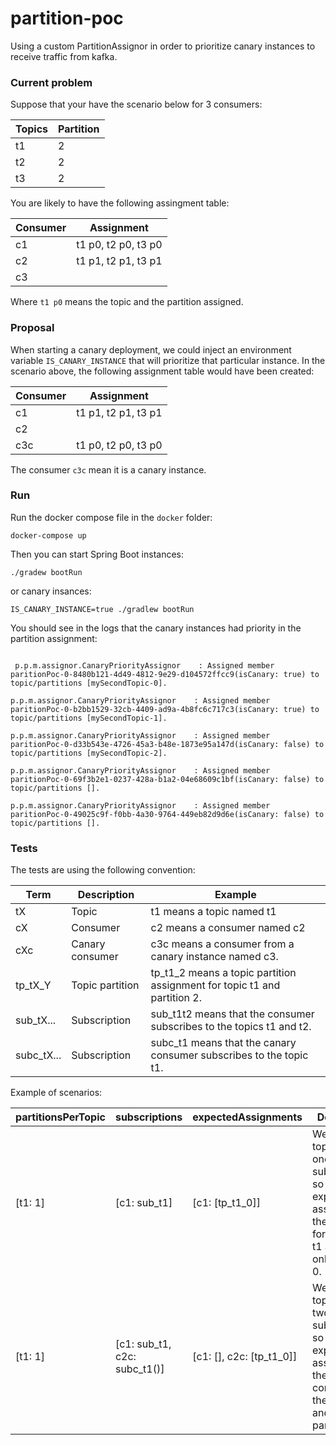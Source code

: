 # partition-poc

Using a custom PartitionAssignor in order to prioritize canary instances to receive traffic from kafka.

### Current problem

Suppose that your have the scenario below for 3 consumers:

| Topics | Partition | 
|--------|-----------|
|  t1    |     2     |
|  t2    |     2     |
|  t3    |     2     |

You are likely to have the following assingment table:

| Consumer | Assignment          |
|----------|---------------------|
| c1       | t1 p0, t2 p0, t3 p0 |
| c2       | t1 p1, t2 p1, t3 p1 |
| c3       |                     |

Where `t1 p0` means the topic and the partition assigned.

### Proposal

When starting a canary deployment, we could inject an environment variable `IS_CANARY_INSTANCE` that will prioritize that particular instance. In the scenario above, the following assignment table would have been created:

| Consumer | Assignment          |
|----------|---------------------|
| c1       | t1 p1, t2 p1, t3 p1 |
| c2       |                     |
| c3c      | t1 p0, t2 p0, t3 p0 |

The consumer `c3c` mean it is a canary instance.

### Run

Run the docker compose file in the `docker` folder:

`docker-compose up`

Then you can start Spring Boot instances:

`./gradew bootRun`

or canary insances:

`IS_CANARY_INSTANCE=true ./gradlew bootRun`

You should see in the logs that the canary instances had priority in the partition assignment:

~~~~

 p.p.m.assignor.CanaryPriorityAssignor    : Assigned member paritionPoc-0-8480b121-4d49-4812-9e29-d104572ffcc9(isCanary: true) to topic/partitions [mySecondTopic-0].
 
p.p.m.assignor.CanaryPriorityAssignor    : Assigned member paritionPoc-0-b2bb1529-32cb-4409-ad9a-4b8fc6c717c3(isCanary: true) to topic/partitions [mySecondTopic-1].

p.p.m.assignor.CanaryPriorityAssignor    : Assigned member paritionPoc-0-d33b543e-4726-45a3-b48e-1873e95a147d(isCanary: false) to topic/partitions [mySecondTopic-2].

p.p.m.assignor.CanaryPriorityAssignor    : Assigned member paritionPoc-0-69f3b2e1-0237-428a-b1a2-04e68609c1bf(isCanary: false) to topic/partitions [].

p.p.m.assignor.CanaryPriorityAssignor    : Assigned member paritionPoc-0-49025c9f-f0bb-4a30-9764-449eb82d9d6e(isCanary: false) to topic/partitions [].

~~~~

### Tests

The tests are using the following convention:

| Term       | Description     | Example                                                                  |
|------------|-----------------|--------------------------------------------------------------------------|
| tX         | Topic           | t1 means a topic named t1                                                |
| cX         | Consumer        | c2 means a consumer named c2                                             |
| cXc        | Canary consumer | c3c means a consumer from a canary instance named c3.                    |
| tp_tX_Y    | Topic partition | tp_t1_2 means a topic partition assignment for topic t1 and partition 2. |
| sub_tX...  | Subscription    | sub_t1t2 means that the consumer subscribes to the topics t1 and t2.     | 
| subc_tX... | Subscription    | subc_t1 means that the canary consumer subscribes to the topic t1.       | 

Example of scenarios:

| partitionsPerTopic | subscriptions | expectedAssignments | Description                                                                                                                      |
|--------------------|---------------|---------------------|----------------------------------------------------------------------------------------------------------------------------------|
| [t1: 1]            | [c1: sub_t1]  | [c1: [tp_t1_0]]     | We have one topic t1 and one subscription, so the expected assignment is the consumer for the topic t1 and the only partition 0. |
| [t1: 1]            | [c1: sub_t1, c2c: subc_t1()]  | [c1: [], c2c: [tp_t1_0]]     | We have one topic t1 and two subscriptions, so the expected assignment is the canary consumer for the topic t1 and the only partition 0. |

